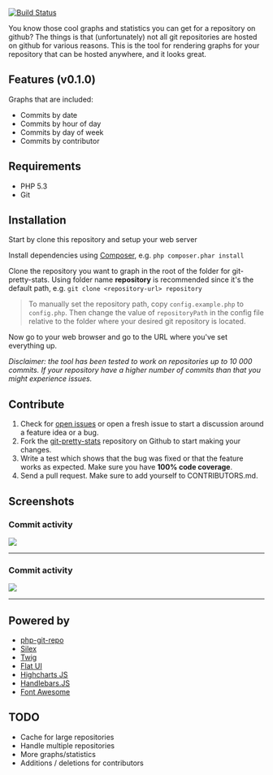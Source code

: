 [![Build Status](https://api.travis-ci.org/modess/git-pretty-stats.png)](https://api.travis-ci.org/modess/git-pretty-stats.png)

You know those cool graphs and statistics you can get for a repository on github? The things is that (unfortunately) not all git repositories are hosted on github for various reasons. This is the tool for rendering graphs for your repository that can be hosted anywhere, and it looks great.

## Features (v0.1.0)
Graphs that are included:

* Commits by date
* Commits by hour of day
* Commits by day of week
* Commits by contributor

## Requirements

* PHP 5.3
* Git

## Installation
Start by clone this repository and setup your web server

Install dependencies using [Composer](http://getcomposer.org/), e.g. `php composer.phar install`

Clone the repository you want to graph in the root of the folder for git-pretty-stats. Using folder name **repository** is recommended since it's the default path, e.g. `git clone <repository-url> repository`
>  To manually set the repository path, copy `config.example.php` to `config.php`. Then change the value of `repositoryPath` in the config file relative to the folder where your desired git repository is located.

Now go to your web browser and go to the URL where you've set everything up.

*Disclaimer: the tool has been tested to work on repositories up to 10 000 commits. If your repository have a higher number of commits than that you might experience issues.*

## Contribute
1. Check for [open issues](https://github.com/modess/git-pretty-stats/issues) or open a fresh issue to start a discussion around a feature idea or a bug.
2. Fork the [git-pretty-stats](https://github.com/modess/git-pretty-stats) repository on Github to start making your changes.
3. Write a test which shows that the bug was fixed or that the feature works as expected. Make sure you have **100% code coverage**.
4. Send a pull request. Make sure to add yourself to CONTRIBUTORS.md.


## Screenshots

### Commit activity
![](http://www.codingswag.com/wp-content/uploads/2013/06/commit-activity.png)

***

### Commit activity
![](http://www.codingswag.com/wp-content/uploads/2013/06/contributors.png)

***

## Powered by
* [php-git-repo](https://github.com/ornicar/php-git-repo)
* [Silex](https://github.com/fabpot/Silex)
* [Twig](https://github.com/fabpot/Twig)
* [Flat UI](https://github.com/designmodo/Flat-UI)
* [Highcharts JS](https://github.com/highslide-software/highcharts.com)
* [Handlebars.JS](https://github.com/wycats/handlebars.js)
* [Font Awesome](https://github.com/FortAwesome/Font-Awesome)

## TODO
* Cache for large repositories
* Handle multiple repositories
* More graphs/statistics
* Additions / deletions for contributors

